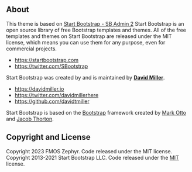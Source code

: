 ## About

This theme is based on [Start Bootstrap - SB Admin 2](https://startbootstrap.com/theme/sb-admin-2/)
Start Bootstrap is an open source library of free Bootstrap templates and themes. All of the free templates and themes on Start Bootstrap are released under the MIT license, which means you can use them for any purpose, even for commercial projects.

* <https://startbootstrap.com>
* <https://twitter.com/SBootstrap>

Start Bootstrap was created by and is maintained by **[David Miller](https://davidmiller.io/)**.

* <https://davidmiller.io>
* <https://twitter.com/davidmillerhere>
* <https://github.com/davidtmiller>

Start Bootstrap is based on the [Bootstrap](https://getbootstrap.com/) framework created by [Mark Otto](https://twitter.com/mdo) and [Jacob Thorton](https://twitter.com/fat).

## Copyright and License

Copyright 2023 FMOS Zephyr. Code released under the MIT license.
Copyright 2013-2021 Start Bootstrap LLC. Code released under the [MIT](https://github.com/StartBootstrap/startbootstrap-resume/blob/master/LICENSE) license.
